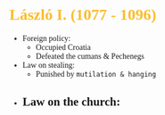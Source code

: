 <span style="font-family:'cascadia code'">

# <span style="color:#fabd2f"> László I. (1077 - 1096)
- Foreign policy:
    - Occupied Croatia
    - Defeated the cumans & Pechenegs
- Law on stealing:
  - Punished by `mutilation & hanging`
- Law on the church:
    - 